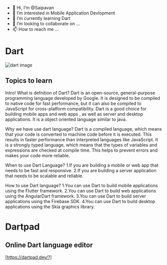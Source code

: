 - 👋 Hi, I’m @Saipavan
- 👀 I’m interested in Mobile Application Devlopment
- 🌱 I’m currently learning Dart
- 💞️ I’m looking to collaborate on ...
- 📫 How to reach me ...

<!---
SaipavanAppDeveloper/SaipavanAppDeveloper is a ✨ special ✨ repository because its `README.md` (this file) appears on your GitHub profile.
You can click the Preview link to take a look at your changes.
--->


# Dart

![dart image](https://cdn.hashnode.com/res/hashnode/image/upload/v1677932600835/8cb56ecf-93be-4615-b1b5-70d100c4247a.png?w%253D1600%2526h%253D840%2526fit%253Dcrop%2526crop%253Dentropy%2526auto%253Dcompress%252Cformat%2526format%253Dwebp)

## Topics to learn

Intro!
What is defnition of Dart?
Dart is an open-source, general-purpose programming language developed by Google. It is designed to be compiled to native code for fast performance, but it can also be compiled to JavaScript for cross-platform compatibility. Dart is a good choice for building mobile apps and web apps , as well as server and desktop applications. It is a object oriented language similar to java.

Why we have use dart language?
Dart is a compiled language, which means that your code is converted to machine code before it is executed. This results in faster performance than interpreted languages like JavaScript. It is a strongly typed language, which means that the types of variables and expressions are checked at compile time. This helps to prevent errors and makes your code more reliable.

When to use Dart Language?
1.If you are building a mobile or web app that needs to be fast and responsive.
2.If you are building a server application that needs to be scalable and reliable.

How to use Dart language?
1.You can use Dart to build mobile applications using the  Flutter framework.
2.You can use Dart to build web applications using the AngularDart framework.
3.You can use Dart to build server applications using the Firebase SDK.
4.You can use Dart to build desktop applications using the Skia graphics library.
# Dartpad
## Online Dart language editor   
[https://dartpad.dev/?]
